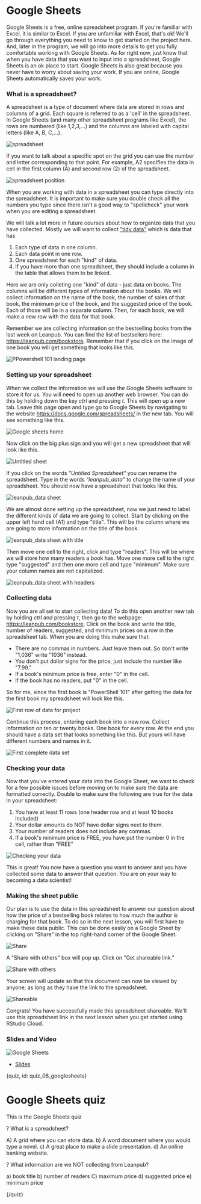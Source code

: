 # Google Sheets

Google Sheets is a free, online spreadsheet program. If you're familiar with Excel, it is similar to Excel. If you are unfamiliar with Excel, that's ok! We'll go through everything you need to know to get started on the project here. And, later in the program, we will go into more details to get you fully comfortable working with Google Sheets. As for right now, just know that when you have data that you want to input into a spreadsheet, Google Sheets is an ok place to start. Google Sheets is also great because you never have to worry about saving your work. If you are online, Google Sheets automatically saves your work.

### What is a spreadsheet?

A spreadsheet is a type of document where data are stored in rows and columns of a grid. Each square is referred to as a 'cell' in the spreadsheet. In Google Sheets (and many other spreadsheet programs like Excel), the rows are numbered (like 1,2,3,...) and the columns are labeled with capital letters (like A, B, C,...). 

![spreadsheet](images/06_googlesheets/06_cdsintro_googlesheets-1.png)

If you want to talk about a specific spot on the grid you can use the number and letter corresponding to that point. For example, A2 specifies the data in cell in the first column (A) and second row (2) of the spreadsheet.

![spreadsheet position](images/06_googlesheets/06_cdsintro_googlesheets-2.png)

When you are working with data in a spreadsheet you can type directly into the spreadsheet. It is important to make sure you double check all the numbers you type since there isn't a good way to "spellcheck" your work when you are editing a spreadsheet. 

We will talk a lot more in future courses about how to organize data that you have collected. Mostly we will want to collect ["tidy data"](https://en.wikipedia.org/wiki/Tidy_data) which is data that has 

1. Each type of data in one column. 
2. Each data point in one row. 
3. One spreadsheet for each "kind" of data.
4. If you have more than one spreadsheet, they should include a column in the table that allows them to be linked.

Here we are only colleting one "kind" of data - just data on books. The columns will be different types of information about the books. We will collect information on the name of the book, the number of sales of that book, the minimum price of the book, and the suggested price of the book. Each of those will be in a separate column. Then, for each book, we will make a new row with the data for that book. 

Remember we are collecting information on the bestselling books from the last week on Leanpub. You can find the list of bestsellers here: https://leanpub.com/bookstore. Remember that if you click on the image of one book you will get something that looks like this. 

![PPowershell 101 landing page](images/06_googlesheets/06_cdsintro_googlesheets-5.png)


### Setting up your spreadsheet

When we collect the information we will use the Google Sheets software to store it for us. You will need to open up another web browser. You can do this by holding down the key _ctrl_ and pressing _t_. This will open up a new tab. Leave this page open and type go to Google Sheets by navigating to the website https://docs.google.com/spreadsheets/ in the new tab. You will see something like this. 

![Google sheets home](images/06_googlesheets/06_cdsintro_googlesheets-6.png)

Now click on the big plus sign and you will get a new spreadsheet that will look like this. 

![Untitled sheet](images/06_googlesheets/06_cdsintro_googlesheets-7.png)

If you click on the words _"Untitled Spreadsheet"_ you can rename the spreadsheet. Type in the words _"leanpub\_data"_ to change the name of your spreadsheet. You should now have a spreadsheet that looks like this. 

![leanpub_data sheet](images/06_googlesheets/06_cdsintro_googlesheets-8.png)

We are almost done setting up the spreadsheet, now we just need to label the different kinds of data we are going to collect. Start by clicking on the upper left hand cell (A1) and type "title". This will be the column where we are going to store information on the title of the book. 

![leanpub_data sheet with title](images/06_googlesheets/06_cdsintro_googlesheets-9.png)

Then move one cell to the right, click and type "readers". This will be where we will store how many readers a book has. Move one more cell to the right type "suggested" and then one more cell and type "minimum". Make sure your column names are not capitalized.

![leanpub_data sheet with headers](images/06_googlesheets/06_cdsintro_googlesheets-11.png)

### Collecting data

Now you are all set to start collecting data! To do this open another new tab by holding _ctrl_ and pressing _t_, then go to the webpage: https://leanpub.com/bookstore. Click on the book and write the title, number of readers, suggested, and minimum prices on a row in the spreadsheet tab. When you are doing this make sure that: 

* There are no commas in numbers. Just leave them out. So don't write "1,036" write "1036" instead. 
* You don't put dollar signs for the price, just include the number like "7.99."
* If a book's minimum price is free, enter "0" in the cell.
* If the book has no readers, put "0" in the cell.

So for me, since the first book is "PowerShell 101" after getting the data for the first book my spreadsheet will look like this. 

![First row of data for project](images/06_googlesheets/06_cdsintro_googlesheets-12.png)

Continue this process, entering each book into a new row. Collect information on ten or twenty books. One book for every row. At the end you should have a data set that looks something like this. But yours will have different numbers and names in it. 

![First complete data set](images/06_googlesheets/06_cdsintro_googlesheets-13.png)

### Checking your data

Now that you've entered your data into the Google Sheet, we want to check for a few possible issues before moving on to make sure the data are formatted correctly. Double to make sure the following are true for the data in your spreadsheet:

1. You have at least 11 rows (one header row and at least 10 books included)
2. Your dollar amounts do NOT have dollar signs next to them.
3. Your number of readers does not include any commas.
4. If a book's minimum price is FREE, you have put the number 0 in the cell, rather than "FREE"

![Checking your data](images/06_googlesheets/06_cdsintro_googlesheets-17.png)

This is great! You now have a question you want to answer and you have collected some data to answer that question. You are on your way to becoming a data scientist!

### Making the sheet public
Our plan is to use the data in this spreadsheet to answer our question about how the price of a bestselling book relates to how much the author is charging for that book. To do so in the next lesson, you will first have to make these data public. This can be done easily on a Google Sheet by clicking on "Share" in the top right-hand corner of the Google Sheet.
 
![Share](images/06_googlesheets/06_cdsintro_googlesheets-19.png)
 
A "Share with others" box will pop up. Click on "Get shareable link."
 
![Share with others](images/06_googlesheets/06_cdsintro_googlesheets-20.png)
 
Your screen will update so that this document can now be viewed by anyone, as long as they have the link to the spreadsheet.
 
![Shareable](images/06_googlesheets/06_cdsintro_googlesheets-21.png)

Congrats! You have successfully made this spreadsheet shareable. We'll use this spreadsheet link in the next lesson when you get started using RStudio Cloud.

### Slides and Video

![Google Sheets](https://youtu.be/5Pe0QD48UZU)

* [Slides](https://docs.google.com/presentation/d/1EPt7DuMZOqJMElDNMi3PWO66OytMlWPoc-RsopdVxNM/edit?usp=sharing)


{quiz, id: quiz_06_googlesheets}

# Google Sheets quiz

This is the Google Sheets quiz

? What is a spreadsheet?

A) A grid where you can store data.
b) A word document where you would type a novel.
c) A great place to make a slide presentation.
d) An online banking website.

? What information are we NOT collecting from Leanpub?

a) book title
b) number of readers
C) maximum price
d) suggested price
e) minimum price



{/quiz}